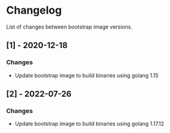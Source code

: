 # Changelog

List of changes between bootstrap image versions. 

## [1] - 2020-12-18
### Changes
- Update bootstrap image to build binaries using golang 1.15

## [2] - 2022-07-26
### Changes
- Update bootstrap image to build binaries using golang 1.17.12
    
